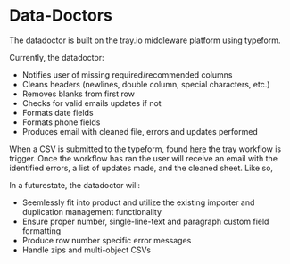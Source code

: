 # Data-Doctors

The datadoctor is built on the tray.io middleware platform using typeform. 

Currently, the datadoctor:
- Notifies user of missing required/recommended columns
- Cleans headers (newlines, double column, special characters, etc.)
- Removes blanks from first row
- Checks for valid emails updates if not
- Formats date fields
- Formats phone fields
- Produces email with cleaned file, errors and updates performed

When a CSV is submitted to the typeform, found [here](https://zd843515.typeform.com/to/uZwXq5) the tray workflow is trigger. Once the workflow has ran the user will receive an email with the identified errors, a list of updates made, and the cleaned sheet. Like so, 




In a futurestate, the datadoctor will:
- Seemlessly fit into product and utilize the existing importer and duplication management functionality
- Ensure proper number, single-line-text and paragraph custom field formatting 
- Produce row number specific error messages
- Handle zips and multi-object CSVs



